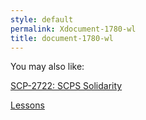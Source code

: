 ```yaml
---
style: default
permalink: Xdocument-1780-wl
title: document-1780-wl
---
```

You may also like:

[SCP-2722: SCPS Solidarity](http://scp-wiki.net/scp-2722)

[Lessons](http://scp-wiki.net/lessons)
